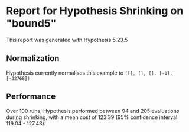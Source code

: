 # Report for Hypothesis Shrinking on "bound5"

This report was generated with Hypothesis 5.23.5

## Normalization

Hypothesis currently normalises this example to ``([], [], [], [-1], [-32768])``

## Performance

Over 100 runs, Hypothesis performed between 94 and 205 evaluations during shrinking,
with a mean cost of 123.39 (95% confidence interval 119.04 - 127.43).
